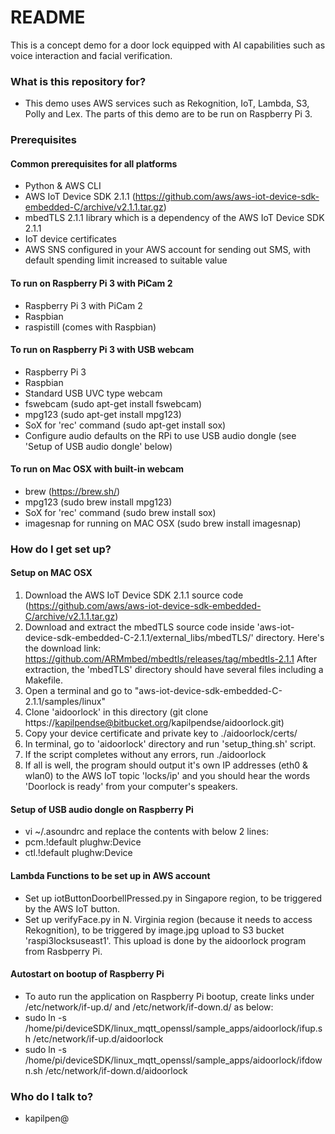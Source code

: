 # README #

This is a concept demo for a door lock equipped with AI capabilities such as voice interaction and facial verification.

### What is this repository for? ###

* This demo uses AWS services such as Rekognition, IoT, Lambda, S3, Polly and Lex. The parts of this demo are to be run on Raspberry Pi 3.

### Prerequisites ###

#### Common prerequisites for all platforms
* Python & AWS CLI
* AWS IoT Device SDK 2.1.1 (https://github.com/aws/aws-iot-device-sdk-embedded-C/archive/v2.1.1.tar.gz)
* mbedTLS 2.1.1 library which is a dependency of the AWS IoT Device SDK 2.1.1
* IoT device certificates
* AWS SNS configured in your AWS account for sending out SMS, with default spending limit increased to suitable value

#### To run on Raspberry Pi 3 with PiCam 2
* Raspberry Pi 3 with PiCam 2
* Raspbian
* raspistill (comes with Raspbian)

#### To run on Raspberry Pi 3 with USB webcam
* Raspberry Pi 3
* Raspbian
* Standard USB UVC type webcam
* fswebcam (sudo apt-get install fswebcam)
* mpg123 (sudo apt-get install mpg123)
* SoX for 'rec' command (sudo apt-get install sox)
* Configure audio defaults on the RPi to use USB audio dongle (see 'Setup of USB audio dongle' below)

#### To run on Mac OSX with built-in webcam
* brew (https://brew.sh/)
* mpg123 (sudo brew install mpg123)
* SoX for 'rec' command (sudo brew install sox)
* imagesnap for running on MAC OSX (sudo brew install imagesnap)

### How do I get set up? ###

#### Setup on MAC OSX
1. Download the AWS IoT Device SDK 2.1.1 source code (https://github.com/aws/aws-iot-device-sdk-embedded-C/archive/v2.1.1.tar.gz)
2. Download and extract the mbedTLS source code inside 'aws-iot-device-sdk-embedded-C-2.1.1/external_libs/mbedTLS/' directory. Here's the download link: https://github.com/ARMmbed/mbedtls/releases/tag/mbedtls-2.1.1 After extraction, the 'mbedTLS' directory should have several files including a Makefile.
3. Open a terminal and go to "aws-iot-device-sdk-embedded-C-2.1.1/samples/linux"
4. Clone 'aidoorlock' in this directory (git clone https://kapilpendse@bitbucket.org/kapilpendse/aidoorlock.git)
5. Copy your device certificate and private key to ./aidoorlock/certs/
6. In terminal, go to 'aidoorlock' directory and run 'setup_thing.sh' script.
7. If the script completes without any errors, run ./aidoorlock
8. If all is well, the program should output it's own IP addresses (eth0 & wlan0) to the AWS IoT topic 'locks/ip' and you should hear the words 'Doorlock is ready' from your computer's speakers.

#### Setup of USB audio dongle on Raspberry Pi
* vi ~/.asoundrc and replace the contents with below 2 lines:
* pcm.!default plughw:Device
* ctl.!default plughw:Device

#### Lambda Functions to be set up in AWS account
* Set up iotButtonDoorbellPressed.py in Singapore region, to be triggered by the AWS IoT button.
* Set up verifyFace.py in N. Virginia region (because it needs to access Rekognition), to be triggered by image.jpg upload to S3 bucket 'raspi3locksuseast1'. This upload is done by the aidoorlock program from Rasbperry Pi.

#### Autostart on bootup of Raspberry Pi
* To auto run the application on Raspberry Pi bootup, create links under /etc/network/if-up.d/ and /etc/network/if-down.d/ as below:
* sudo ln -s /home/pi/deviceSDK/linux_mqtt_openssl/sample_apps/aidoorlock/ifup.sh /etc/network/if-up.d/aidoorlock
* sudo ln -s /home/pi/deviceSDK/linux_mqtt_openssl/sample_apps/aidoorlock/ifdown.sh /etc/network/if-down.d/aidoorlock

### Who do I talk to? ###

* kapilpen@
